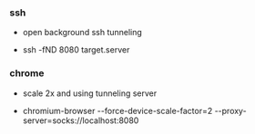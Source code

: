 ### ssh
 * open background ssh tunneling
  - ssh -fND 8080 target.server

### chrome
 * scale 2x and using tunneling server
  - chromium-browser --force-device-scale-factor=2 --proxy-server=socks://localhost:8080
